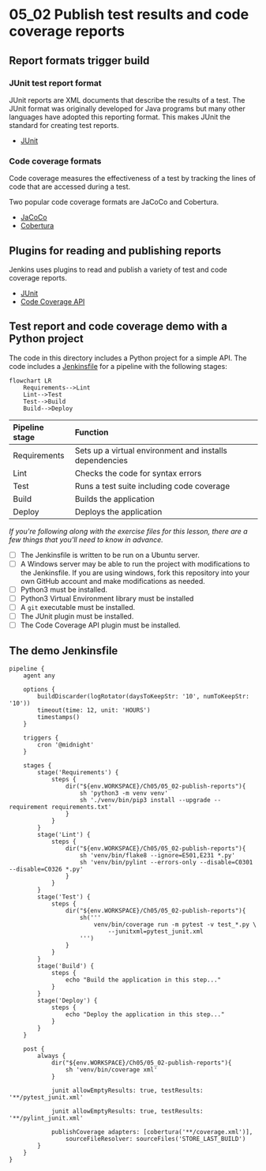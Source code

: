 # 05_02 Publish test results and code coverage reports
## Report formats trigger build
### JUnit test report format
JUnit reports are XML documents that describe the results of a test.  The JUnit format was originally developed for Java programs but many other languages have adopted this reporting format.  This makes JUnit the standard for creating test reports.
- [JUnit](https://junit.org/junit5/)

### Code coverage formats
Code coverage measures the effectiveness of a test by tracking the lines of code that are accessed during a test. 

Two popular code coverage formats are JaCoCo and Cobertura.

- [JaCoCo](https://www.jacoco.org/jacoco/)
- [Cobertura](http://cobertura.github.io/cobertura/)

## Plugins for reading and publishing reports
Jenkins uses plugins to read and publish a variety of test and code coverage reports.

- [JUnit](https://plugins.jenkins.io/junit/)
- [Code Coverage API](https://plugins.jenkins.io/code-coverage-api/)

## Test report and code coverage demo with a Python project
The code in this directory includes a Python project for a simple API.  The code includes a [Jenkinsfile](./Jenkinsfile) for a pipeline with the following stages:

```mermaid
flowchart LR
    Requirements-->Lint
    Lint-->Test
    Test-->Build
    Build-->Deploy
```

|Pipeline stage |Function                                               |
|:--------------|:------------------------------------------------------| 
|Requirements   |Sets up a virtual environment and installs dependencies|
|Lint           |Checks the code for syntax errors                      |
|Test           |Runs a test suite including code coverage              |
|Build          |Builds the application                                 |
|Deploy         |Deploys the application                                |


*If you're following along with the exercise files for this lesson, there are a few things that you'll need to know in advance.*

- [ ] The Jenkinsfile is written to be run on a Ubuntu server.
- [ ] A Windows server may be able to run the project with modifications to the Jenkinsfile.  If you are using windows, fork this repository into your own GitHub account and make modifications as needed.
- [ ] Python3 must be installed.
- [ ] Python3 Virtual Environment library must be installed
- [ ] A `git` executable must be installed.
- [ ] The JUnit plugin must be installed.
- [ ] The Code Coverage API plugin must be installed.

## The demo Jenkinsfile
```
pipeline {
    agent any

    options {
        buildDiscarder(logRotator(daysToKeepStr: '10', numToKeepStr: '10'))
        timeout(time: 12, unit: 'HOURS')
        timestamps()
    }

    triggers {
        cron '@midnight'
    }

    stages {
        stage('Requirements') {
            steps {
                dir("${env.WORKSPACE}/Ch05/05_02-publish-reports"){
                    sh 'python3 -m venv venv'
                    sh './venv/bin/pip3 install --upgrade --requirement requirements.txt'
                }
            }
        }
        stage('Lint') {
            steps {
                dir("${env.WORKSPACE}/Ch05/05_02-publish-reports"){
                    sh 'venv/bin/flake8 --ignore=E501,E231 *.py'
                    sh 'venv/bin/pylint --errors-only --disable=C0301 --disable=C0326 *.py'
                }
            }
        }
        stage('Test') {
            steps {
                dir("${env.WORKSPACE}/Ch05/05_02-publish-reports"){
                    sh('''
                        venv/bin/coverage run -m pytest -v test_*.py \
                            --junitxml=pytest_junit.xml
                    ''')
                }
            }
        }
        stage('Build') {
            steps {
                echo "Build the application in this step..."
            }
        }
        stage('Deploy') {
            steps {
                echo "Deploy the application in this step..."
            }
        }
    }

    post {
        always {
            dir("${env.WORKSPACE}/Ch05/05_02-publish-reports"){
                sh 'venv/bin/coverage xml'
            }

            junit allowEmptyResults: true, testResults: '**/pytest_junit.xml'

            junit allowEmptyResults: true, testResults: '**/pylint_junit.xml'

            publishCoverage adapters: [cobertura('**/coverage.xml')],
                sourceFileResolver: sourceFiles('STORE_LAST_BUILD')
        }
    }
}
```
